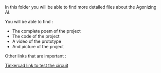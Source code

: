 In this folder you will be able to find more detailed files about the Agonizing AI.

You will be able to find :
- The complete poem of the project 
- The code of the project 
- A video of the prototype 
- And picture of the project

Other links that are important : 

[Tinkercad link to test the circuit](https://www.tinkercad.com/things/0ZDDLdbIaNa)
